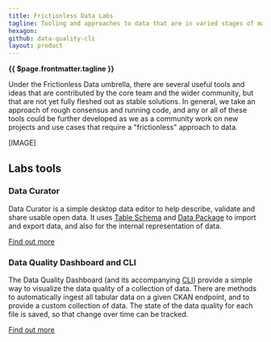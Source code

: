 ```yaml
---
title: Frictionless Data Labs
tagline: Tooling and approaches to data that are in varied stages of maturity.
hexagon: 
github: data-quality-cli
layout: product
---
```

 
**{{ $page.frontmatter.tagline }}**
 
Under the Frictionless Data umbrella, there are several useful tools and ideas that are contributed by the core team and the wider community, but that are not yet fully fleshed out as stable solutions. In general, we take an approach of rough consensus and running code, and any or all of these tools could be further developed as we as a community work on new projects and use cases that require a "frictionless" approach to data.
 
[IMAGE]
 
## Labs tools
 
### Data Curator
 
Data Curator is a simple desktop data editor to help describe, validate and share usable open data. It uses [Table Schema](https://frictionlessdata.io/table-schema) and [Data Package](https://frictionlessdata.io/data-package) to import and export data, and also for the internal representation of data.
 
[Find out more](https://github.com/ODIQueensland/data-curator)
 
### Data Quality Dashboard and CLI
 
The Data Quality Dashboard (and its accompanying [CLI](https://github.com/frictionlessdata/data-quality-cli)) provide a simple way to visualize the data quality of a collection of data. There are methods to automatically ingest all tabular data on a given CKAN endpoint, and to provide a custom collection of data. The state of the data quality for each file is saved, so that change over time can be tracked.
 
[Find out more](https://github.com/frictionlessdata/data-quality-dashboard)
